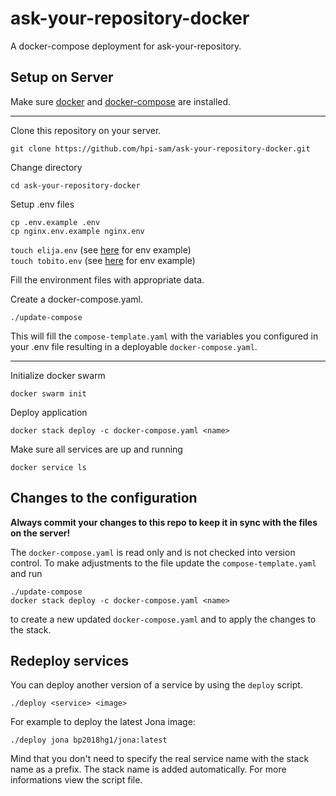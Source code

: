 # ask-your-repository-docker

A docker-compose deployment for ask-your-repository.

## Setup on Server

Make sure [docker](https://docs.docker.com/install/linux/docker-ce/ubuntu/) and [docker-compose](https://docs.docker.com/compose/install/) are installed.

----

Clone this repository on your server.

`git clone https://github.com/hpi-sam/ask-your-repository-docker.git`

Change directory

`cd ask-your-repository-docker`

Setup .env files

`cp .env.example .env`  
`cp nginx.env.example nginx.env`

`touch elija.env` (see [here](https://github.com/hpi-sam/ask-your-repository-api/blob/master/.env.example) for env example)  
`touch tobito.env` (see [here](https://github.com/hpi-sam/ask-your-repository-dialogflow-adapter/blob/master/.env.example) for env example)

Fill the environment files with appropriate data.

Create a docker-compose.yaml.

`./update-compose`

This will fill the `compose-template.yaml` with the variables you configured in your .env file resulting in a deployable `docker-compose.yaml`.

------

Initialize docker swarm

`docker swarm init`

Deploy application

`docker stack deploy -c docker-compose.yaml <name>`

Make sure all services are up and running

`docker service ls`

## Changes to the configuration

**Always commit your changes to this repo to keep it in sync with the files on the server!**

The `docker-compose.yaml` is read only and is not checked into version control.
To make adjustments to the file update the `compose-template.yaml` and run

`./update-compose`  
`docker stack deploy -c docker-compose.yaml <name>`

to create a new updated `docker-compose.yaml` and to apply the changes to the stack.

## Redeploy services

You can deploy another version of a service by using the `deploy` script.

`./deploy <service> <image>`

For example to deploy the latest Jona image:

`./deploy jona bp2018hg1/jona:latest`

Mind that you don't need to specify the real service name with the stack name as a prefix. The stack name is added automatically. For more informations view the script file.

